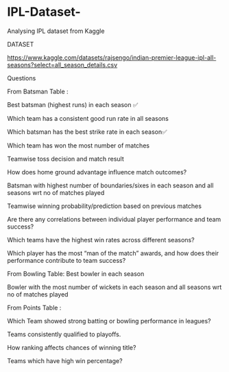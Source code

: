 # IPL-Dataset-
Analysing IPL dataset from Kaggle

DATASET

https://www.kaggle.com/datasets/rajsengo/indian-premier-league-ipl-all-seasons?select=all_season_details.csv

Questions

From Batsman Table : 

Best batsman (highest runs) in each season ✅

Which team has a consistent good run rate in all seasons

Which batsman has the best strike rate in each season✅

Which team has won the most number of matches

Teamwise toss decision and match result

How does home ground advantage influence match outcomes?

Batsman with highest number of boundaries/sixes in each season and all seasons wrt no of matches played

Teamwise winning probability/prediction based on previous matches

Are there any correlations between individual player performance and team success?

Which teams have the highest win rates across different seasons?

Which player has the most “man of the match” awards, and how does their performance contribute to team success?

From Bowling Table:
Best bowler in each season

Bowler with the most number of wickets in each season and all seasons wrt no of matches played

From Points Table : 

Which Team showed strong batting or bowling performance in leagues?

Teams consistently qualified to playoffs.

How ranking affects chances of winning title?

Teams which have high win percentage?
